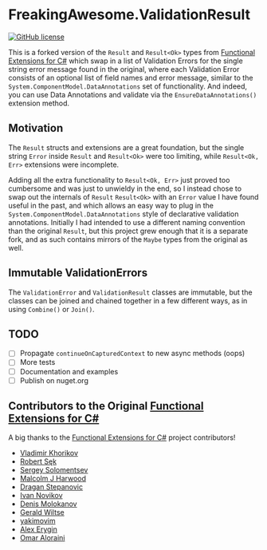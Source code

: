 # FreakingAwesome.ValidationResult

[![GitHub license](https://img.shields.io/github/license/mashape/apistatus.svg)](https://github.com/vkhorikov/CSharpFunctionalExtensions/blob/master/LICENSE)

This is a forked version of the `Result` and `Result<Ok>` types from [Functional Extensions for
C#](https://github.com/vkhorikov/CSharpFunctionalExtensions) which swap in a list of Validation Errors for the single
string error message found in the original, where each Validation Error consists of an optional list of field names and
error message, similar to the `System.ComponentModel.DataAnnotations` set of functionality. And indeed, you can use Data
Annotations and validate via the `EnsureDataAnnotations()` extension method.

## Motivation

The `Result` structs and extensions are a great foundation, but the single string `Error` inside `Result` and
`Result<Ok>` were too limiting, while `Result<Ok, Err>` extensions were incomplete.

Adding all the extra functionality to `Result<Ok, Err>` just proved too cumbersome and was just to unwieldy in the end,
so I instead chose to swap out the internals of `Result` `Result<Ok>` with an `Error` value I have found useful in the
past, and which allows an easy way to plug in the `System.ComponentModel.DataAnnotations` style of declarative
validation annotations.  Initially I had intended to use a different naming convention than the original `Result`, but
this project grew enough that it is a separate fork, and as such contains mirrors of the `Maybe` types from the
original as well.

## Immutable ValidationErrors

The `ValidationError` and `ValidationResult` classes are immutable, but the classes can be joined and chained together
in a few different ways, as in using `Combine()` or `Join()`.

## TODO

 - [ ] Propagate `continueOnCapturedContext` to new async methods (oops)
 - [ ] More tests
 - [ ] Documentation and examples
 - [ ] Publish on nuget.org

## Contributors to the Original [Functional Extensions for C#](https://github.com/vkhorikov/CSharpFunctionalExtensions)

A big thanks to the [Functional Extensions for C#](https://github.com/vkhorikov/CSharpFunctionalExtensions) project contributors!

 * [Vladimir Khorikov](https://github.com/vkhorikov)
 * [Robert Sęk](https://github.com/robosek)
 * [Sergey Solomentsev](https://github.com/SergAtGitHub)
 * [Malcolm J Harwood](https://github.com/mjharwood)
 * [Dragan Stepanovic](https://github.com/dragan-stepanovic)
 * [Ivan Novikov](https://github.com/jonny-novikov)
 * [Denis Molokanov](https://github.com/dmolokanov)
 * [Gerald Wiltse](https://github.com/solvingJ)
 * [yakimovim](https://github.com/yakimovim)
 * [Alex Erygin](https://github.com/alex-erygin)
 * [Omar Aloraini](https://github.com/omaraloraini)
